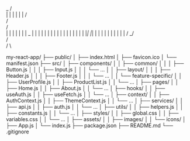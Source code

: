 _
/ \
| |
| |
| |
/ \
/ \
/ \
| |
| |
| |
| _ |
| | | |
| | | |
| | | |
| | | |
|_| |_|
| |
| |
| |
| |
| |
/ \_/ \
/ \
/ \

my-react-app/
├── public/
│ ├── index.html
│ ├── favicon.ico
│ └── manifest.json
├── src/
│ ├── components/
│ │ ├── common/
│ │ │ ├── Button.js
│ │ │ ├── Input.js
│ │ │ └── ...
│ │ ├── layout/
│ │ │ ├── Header.js
│ │ │ ├── Footer.js
│ │ │ └── ...
│ │ └── feature-specific/
│ │ ├── UserProfile.js
│ │ ├── ProductList.js
│ │ └── ...
│ ├── pages/
│ │ ├── Home.js
│ │ ├── About.js
│ │ └── ...
│ ├── hooks/
│ │ ├── useAuth.js
│ │ ├── useFetch.js
│ │ └── ...
│ ├── context/
│ │ ├── AuthContext.js
│ │ ├── ThemeContext.js
│ │ └── ...
│ ├── services/
│ │ ├── api.js
│ │ ├── auth.js
│ │ └── ...
│ ├── utils/
│ │ ├── helpers.js
│ │ ├── constants.js
│ │ └── ...
│ ├── styles/
│ │ ├── global.css
│ │ ├── variables.css
│ │ └── ...
│ ├── assets/
│ │ ├── images/
│ │ └── icons/
│ ├── App.js
│ └── index.js
├── package.json
├── README.md
└── .gitignore

